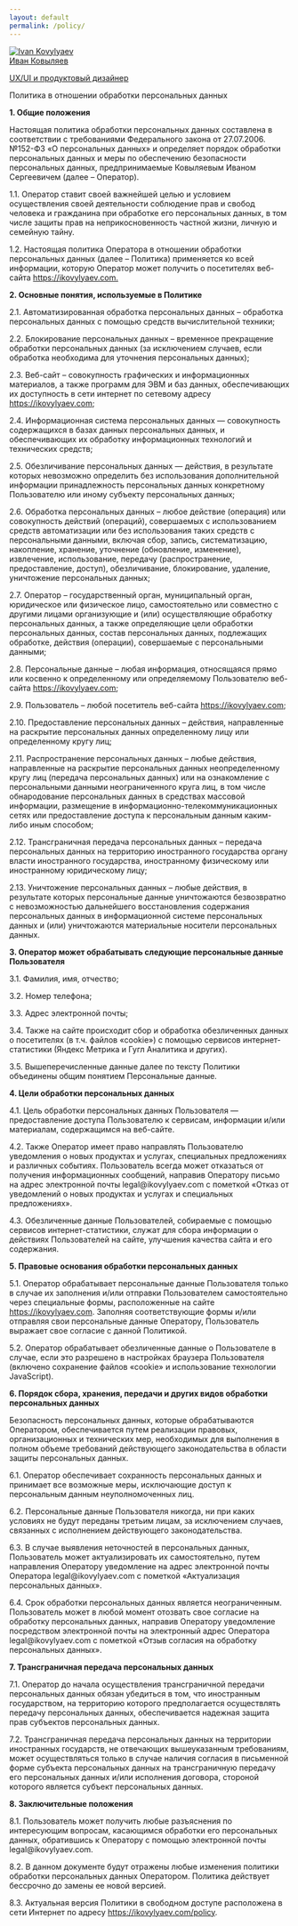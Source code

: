 ```yaml
---
layout: default
permalink: /policy/
---
```

<div class='container-fluid inter-regular'>
    <div class='row'>
        <div class='col-12'>
            <a class='avatar' href='{{site.url}}'>
                <div class='avatar-image'><img src='{{site.url}}/img/avatar.png' alt='Ivan Kovylyaev'></div>
                <div class='avatar-text'>
                    <span class='inter-regular'>Иван Ковыляев</span>
                    <p class='inter-regular'>UX/UI и продуктовый дизайнер</p>
                </div>
            </a>
            <div class='about'>
                <p class='main-color inter-regular'>Политика в отношении обработки персональных данных</p>
            </div>
        </div>
    </div>
    <div class='row'>
        <div class='col-12 inner-block'>
            <!---<h1 class="mb-3" style='font-size: 24px; font-weight: 800;'>Политика в отношении обработки персональных данных</h1>--->
            <b>1. Общие положения</b>
            <p>Настоящая политика обработки персональных данных составлена в соответствии с требованиями Федерального закона от 27.07.2006. №152-ФЗ «О персональных данных» и определяет порядок обработки персональных данных и меры по обеспечению безопасности персональных данных, предпринимаемые Ковыляевым Иваном Сергеевичем (далее – Оператор).</p>
            <p>1.1. Оператор ставит своей важнейшей целью и условием осуществления своей деятельности соблюдение прав и свобод человека и гражданина при обработке его персональных данных, в том числе защиты прав на неприкосновенность частной жизни, личную и семейную тайну.</p>
            <p>1.2. Настоящая политика Оператора в отношении обработки персональных данных (далее – Политика) применяется ко всей информации, которую Оператор может получить о посетителях веб-сайта <a class='link' href="https://ikovylyaev.com">https://ikovylyaev.com.</a></p>
            <b>2. Основные понятия, используемые в Политике</b>
            <p>2.1. Автоматизированная обработка персональных данных – обработка персональных данных с помощью средств вычислительной техники;</p>
            <p>2.2. Блокирование персональных данных – временное прекращение обработки персональных данных (за исключением случаев, если обработка необходима для уточнения персональных данных);</p>
            <p>2.3. Веб-сайт – совокупность графических и информационных материалов, а также программ для ЭВМ и баз данных, обеспечивающих их доступность в сети интернет по сетевому адресу <a class='link' href="https://ikovylyaev.com">https://ikovylyaev.com</a>;</p>
            <p>2.4. Информационная система персональных данных — совокупность содержащихся в базах данных персональных данных, и обеспечивающих их обработку информационных технологий и технических средств;</p>
            <p>2.5. Обезличивание персональных данных — действия, в результате которых невозможно определить без использования дополнительной информации принадлежность персональных данных конкретному Пользователю или иному субъекту персональных данных;</p>
            <p>2.6. Обработка персональных данных – любое действие (операция) или совокупность действий (операций), совершаемых с использованием средств автоматизации или без использования таких средств с персональными данными, включая сбор, запись, систематизацию, накопление, хранение, уточнение (обновление, изменение), извлечение, использование, передачу (распространение, предоставление, доступ), обезличивание, блокирование, удаление, уничтожение персональных данных;</p>
            <p>2.7. Оператор – государственный орган, муниципальный орган, юридическое или физическое лицо, самостоятельно или совместно с другими лицами организующие и (или) осуществляющие обработку персональных данных, а также определяющие цели обработки персональных данных, состав персональных данных, подлежащих обработке, действия (операции), совершаемые с персональными данными;</p>
            <p>2.8. Персональные данные – любая информация, относящаяся прямо или косвенно к определенному или определяемому Пользователю веб-сайта <a class='link' href="https://ikovylyaev.com">https://ikovylyaev.com</a>;</p>
            <p>2.9. Пользователь – любой посетитель веб-сайта <a class='link' href="https://ikovylyaev.com">https://ikovylyaev.com</a>;</p>
            <p>2.10. Предоставление персональных данных – действия, направленные на раскрытие персональных данных определенному лицу или определенному кругу лиц;</p>
            <p>2.11. Распространение персональных данных – любые действия, направленные на раскрытие персональных данных неопределенному кругу лиц (передача персональных данных) или на ознакомление с персональными данными неограниченного круга лиц, в том числе обнародование персональных данных в средствах массовой информации, размещение в информационно-телекоммуникационных сетях или предоставление доступа к персональным данным каким-либо иным способом;</p>
            <p>2.12. Трансграничная передача персональных данных – передача персональных данных на территорию иностранного государства органу власти иностранного государства, иностранному физическому или иностранному юридическому лицу;</p>
            <p>2.13. Уничтожение персональных данных – любые действия, в результате которых персональные данные уничтожаются безвозвратно с невозможностью дальнейшего восстановления содержания персональных данных в информационной системе персональных данных и (или) уничтожаются материальные носители персональных данных.</p>
            <b>3. Оператор может обрабатывать следующие персональные данные Пользователя</b>
            <p>3.1. Фамилия, имя, отчество;</p>
            <p>3.2. Номер телефона;</p>
            <p>3.3. Адрес электронной почты;</p>
            <p>3.4. Также на сайте происходит сбор и обработка обезличенных данных о посетителях (в т.ч. файлов «cookie») с помощью сервисов интернет-статистики (Яндекс Метрика и Гугл Аналитика и других).</p>
            <p>3.5. Вышеперечисленные данные далее по тексту Политики объединены общим понятием Персональные данные.</p>
            <b>4. Цели обработки персональных данных</b>
            <p>4.1. Цель обработки персональных данных Пользователя — предоставление доступа Пользователю к сервисам, информации и/или материалам, содержащимся на веб-сайте.</p>
            <p>4.2. Также Оператор имеет право направлять Пользователю уведомления о новых продуктах и услугах, специальных предложениях и различных событиях. Пользователь всегда может отказаться от получения информационных сообщений, направив Оператору письмо на адрес электронной почты legal@ikovylyaev.com с пометкой «Отказ от уведомлений о новых продуктах и услугах и специальных предложениях».</p>
            <p>4.3. Обезличенные данные Пользователей, собираемые с помощью сервисов интернет-статистики, служат для сбора информации о действиях Пользователей на сайте, улучшения качества сайта и его содержания.</p>
            <b>5. Правовые основания обработки персональных данных</b>
            <p>5.1. Оператор обрабатывает персональные данные Пользователя только в случае их заполнения и/или отправки Пользователем самостоятельно через специальные формы, расположенные на сайте <a class='link' href="https://ikovylyaev.com">https://ikovylyaev.com</a>. Заполняя соответствующие формы и/или отправляя свои персональные данные Оператору, Пользователь выражает свое согласие с данной Политикой.</p>
            <p>5.2. Оператор обрабатывает обезличенные данные о Пользователе в случае, если это разрешено в настройках браузера Пользователя (включено сохранение файлов «cookie» и использование технологии JavaScript).</p>
            <b>6. Порядок сбора, хранения, передачи и других видов обработки персональных данных</b>
            <p>Безопасность персональных данных, которые обрабатываются Оператором, обеспечивается путем реализации правовых, организационных и технических мер, необходимых для выполнения в полном объеме требований действующего законодательства в области защиты персональных данных.</p>
            <p>6.1. Оператор обеспечивает сохранность персональных данных и принимает все возможные меры, исключающие доступ к персональным данным неуполномоченных лиц.</p>
            <p>6.2. Персональные данные Пользователя никогда, ни при каких условиях не будут переданы третьим лицам, за исключением случаев, связанных с исполнением действующего законодательства.</p>
            <p>6.3. В случае выявления неточностей в персональных данных, Пользователь может актуализировать их самостоятельно, путем направления Оператору уведомление на адрес электронной почты Оператора legal@ikovylyaev.com с пометкой «Актуализация персональных данных».</p>
            <p>6.4. Срок обработки персональных данных является неограниченным. Пользователь может в любой момент отозвать свое согласие на обработку персональных данных, направив Оператору уведомление посредством электронной почты на электронный адрес Оператора legal@ikovylyaev.com с пометкой «Отзыв согласия на обработку персональных данных».</p>
            <b>7. Трансграничная передача персональных данных</b>
            <p>7.1. Оператор до начала осуществления трансграничной передачи персональных данных обязан убедиться в том, что иностранным государством, на территорию которого предполагается осуществлять передачу персональных данных, обеспечивается надежная защита прав субъектов персональных данных.</p>
            <p>7.2. Трансграничная передача персональных данных на территории иностранных государств, не отвечающих вышеуказанным требованиям, может осуществляться только в случае наличия согласия в письменной форме субъекта персональных данных на трансграничную передачу его персональных данных и/или исполнения договора, стороной которого является субъект персональных данных.</p>
            <b>8. Заключительные положения</b>
            <p>8.1. Пользователь может получить любые разъяснения по интересующим вопросам, касающимся обработки его персональных данных, обратившись к Оператору с помощью электронной почты legal@ikovylyaev.com.</p>
            <p>8.2. В данном документе будут отражены любые изменения политики обработки персональных данных Оператором. Политика действует бессрочно до замены ее новой версией.</p>
            <p>8.3. Актуальная версия Политики в свободном доступе расположена в сети Интернет по адресу <a class='link' href="https://ikovylyaev.com/policy">https://ikovylyaev.com/policy</a>.</p>
        </div>
    </div>
</div>